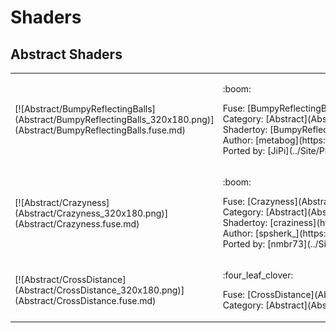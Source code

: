
<!--                                                             -->
<!--           THIS IS AN AUTOMATICALLY GENERATED FILE           -->
<!--                                                             -->
<!--                  D O   N O T   E D I T ! ! !                -->
<!--                                                             -->
<!--  ALL CHANGES WILL BE OVERWRITTEN WITHOUT ANY FURTHER NOTICE -->
<!--                                                             -->

<style type="text/css">
  p.error {color:red;}
</style>

# Shaders



## Abstract Shaders

<table><tr>
  <td>[![Abstract/BumpyReflectingBalls](Abstract/BumpyReflectingBalls_320x180.png)](Abstract/BumpyReflectingBalls.fuse.md)</td>
  <td><p>:boom:</p><p><nobr>Fuse: [BumpyReflectingBalls](Abstract/BumpyReflectingBalls.md)</nobr><br /><nobr>Category: [Abstract](Abstract/OVERVIEW.md)</nobr><br /><nobr>Shadertoy: [BumpyReflectingBalls](https://www.shadertoy.com/view/ltsXDB)</nobr><br /><nobr>Author: [metabog](https://www.shadertoy.com/user/metabog)</nobr><br /><nobr>Ported by: [JiPi](../Site/Profiles/JiPi.md)</nobr><br /></p></td>
</tr>
<tr>
  <td>[![Abstract/Crazyness](Abstract/Crazyness_320x180.png)](Abstract/Crazyness.fuse.md)</td>
  <td><p>:boom:</p><p><nobr>Fuse: [Crazyness](Abstract/Crazyness.md)</nobr><br /><nobr>Category: [Abstract](Abstract/OVERVIEW.md)</nobr><br /><nobr>Shadertoy: [craziness](https://www.shadertoy.com/view/wdjSRc)</nobr><br /><nobr>Author: [spsherk_](https://www.shadertoy.com/user/spsherk_)</nobr><br /><nobr>Ported by: [nmbr73](../Site/Profiles/nmbr73.md)</nobr><br /></p></td>
</tr>
<tr>
  <td>[![Abstract/CrossDistance](Abstract/CrossDistance_320x180.png)](Abstract/CrossDistance.fuse.md)</td>
  <td><p>:four_leaf_clover:</p><p><nobr>Fuse: [CrossDistance](Abstract/CrossDistance.md)</nobr><br /><nobr>Category: [Abstract](Abstract/OVERVIEW.md)</nobr><br />